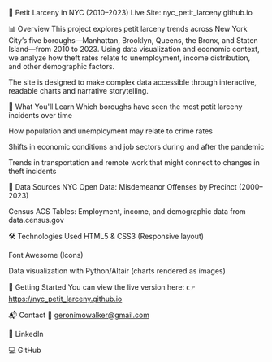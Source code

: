 🗽 Petit Larceny in NYC (2010–2023)
Live Site: nyc_petit_larceny.github.io

📊 Overview
This project explores petit larceny trends across New York City’s five boroughs—Manhattan, Brooklyn, Queens, the Bronx, and Staten Island—from 2010 to 2023. Using data visualization and economic context, we analyze how theft rates relate to unemployment, income distribution, and other demographic factors.

The site is designed to make complex data accessible through interactive, readable charts and narrative storytelling.

🧠 What You'll Learn
Which boroughs have seen the most petit larceny incidents over time

How population and unemployment may relate to crime rates

Shifts in economic conditions and job sectors during and after the pandemic

Trends in transportation and remote work that might connect to changes in theft incidents

📁 Data Sources
NYC Open Data: Misdemeanor Offenses by Precinct (2000–2023)

Census ACS Tables: Employment, income, and demographic data from data.census.gov

🛠 Technologies Used
HTML5 & CSS3 (Responsive layout)

Font Awesome (Icons)

Data visualization with Python/Altair (charts rendered as images)

🚀 Getting Started
You can view the live version here:
👉 https://nyc_petit_larceny.github.io

📬 Contact
📧 geronimowalker@gmail.com

💼 LinkedIn

💻 GitHub
